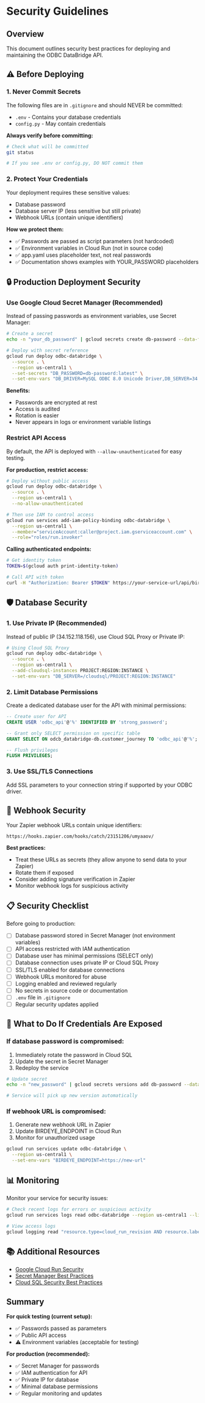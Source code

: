 # Security Guidelines

## Overview

This document outlines security best practices for deploying and maintaining the ODBC DataBridge API.

## ⚠️ Before Deploying

### 1. Never Commit Secrets

The following files are in `.gitignore` and should NEVER be committed:
- `.env` - Contains your database credentials
- `config.py` - May contain credentials

**Always verify before committing:**
```bash
# Check what will be committed
git status

# If you see .env or config.py, DO NOT commit them
```

### 2. Protect Your Credentials

Your deployment requires these sensitive values:
- Database password
- Database server IP (less sensitive but still private)
- Webhook URLs (contain unique identifiers)

**How we protect them:**
- ✅ Passwords are passed as script parameters (not hardcoded)
- ✅ Environment variables in Cloud Run (not in source code)
- ✅ app.yaml uses placeholder text, not real passwords
- ✅ Documentation shows examples with YOUR_PASSWORD placeholders

## 🔒 Production Deployment Security

### Use Google Cloud Secret Manager (Recommended)

Instead of passing passwords as environment variables, use Secret Manager:

```bash
# Create a secret
echo -n "your_db_password" | gcloud secrets create db-password --data-file=-

# Deploy with secret reference
gcloud run deploy odbc-databridge \
  --source . \
  --region us-central1 \
  --set-secrets "DB_PASSWORD=db-password:latest" \
  --set-env-vars "DB_DRIVER=MySQL ODBC 8.0 Unicode Driver,DB_SERVER=34.152.118.156,DB_DATABASE=odcb_databridge-db,DB_USERNAME=odcb-databridge-db,DB_PORT=3306,BIRDEYE_ENDPOINT=https://hooks.zapier.com/hooks/catch/23151206/umyaaov/,LOG_DIR=logs,LOG_LEVEL=INFO"
```

**Benefits:**
- Passwords are encrypted at rest
- Access is audited
- Rotation is easier
- Never appears in logs or environment variable listings

### Restrict API Access

By default, the API is deployed with `--allow-unauthenticated` for easy testing.

**For production, restrict access:**

```bash
# Deploy without public access
gcloud run deploy odbc-databridge \
  --source . \
  --region us-central1 \
  --no-allow-unauthenticated

# Then use IAM to control access
gcloud run services add-iam-policy-binding odbc-databridge \
  --region us-central1 \
  --member="serviceAccount:caller@project.iam.gserviceaccount.com" \
  --role="roles/run.invoker"
```

**Calling authenticated endpoints:**
```bash
# Get identity token
TOKEN=$(gcloud auth print-identity-token)

# Call API with token
curl -H "Authorization: Bearer $TOKEN" https://your-service-url/api/birdeye/export
```

## 🛡️ Database Security

### 1. Use Private IP (Recommended)

Instead of public IP (34.152.118.156), use Cloud SQL Proxy or Private IP:

```bash
# Using Cloud SQL Proxy
gcloud run deploy odbc-databridge \
  --source . \
  --region us-central1 \
  --add-cloudsql-instances PROJECT:REGION:INSTANCE \
  --set-env-vars "DB_SERVER=/cloudsql/PROJECT:REGION:INSTANCE"
```

### 2. Limit Database Permissions

Create a dedicated database user for the API with minimal permissions:

```sql
-- Create user for API
CREATE USER 'odbc_api'@'%' IDENTIFIED BY 'strong_password';

-- Grant only SELECT permission on specific table
GRANT SELECT ON odcb_databridge-db.customer_journey TO 'odbc_api'@'%';

-- Flush privileges
FLUSH PRIVILEGES;
```

### 3. Use SSL/TLS Connections

Add SSL parameters to your connection string if supported by your ODBC driver.

## 🔐 Webhook Security

Your Zapier webhook URLs contain unique identifiers:
```
https://hooks.zapier.com/hooks/catch/23151206/umyaaov/
```

**Best practices:**
- Treat these URLs as secrets (they allow anyone to send data to your Zapier)
- Rotate them if exposed
- Consider adding signature verification in Zapier
- Monitor webhook logs for suspicious activity

## 📋 Security Checklist

Before going to production:

- [ ] Database password stored in Secret Manager (not environment variables)
- [ ] API access restricted with IAM authentication
- [ ] Database user has minimal permissions (SELECT only)
- [ ] Database connection uses private IP or Cloud SQL Proxy
- [ ] SSL/TLS enabled for database connections
- [ ] Webhook URLs monitored for abuse
- [ ] Logging enabled and reviewed regularly
- [ ] No secrets in source code or documentation
- [ ] `.env` file in `.gitignore`
- [ ] Regular security updates applied

## 🚨 What to Do If Credentials Are Exposed

### If database password is compromised:
1. Immediately rotate the password in Cloud SQL
2. Update the secret in Secret Manager
3. Redeploy the service

```bash
# Update secret
echo -n "new_password" | gcloud secrets versions add db-password --data-file=-

# Service will pick up new version automatically
```

### If webhook URL is compromised:
1. Generate new webhook URL in Zapier
2. Update BIRDEYE_ENDPOINT in Cloud Run
3. Monitor for unauthorized usage

```bash
gcloud run services update odbc-databridge \
  --region us-central1 \
  --set-env-vars "BIRDEYE_ENDPOINT=https://new-url"
```

## 📊 Monitoring

Monitor your service for security issues:

```bash
# Check recent logs for errors or suspicious activity
gcloud run services logs read odbc-databridge --region us-central1 --limit 100

# View access logs
gcloud logging read "resource.type=cloud_run_revision AND resource.labels.service_name=odbc-databridge" --limit 50 --format json
```

## 📚 Additional Resources

- [Google Cloud Run Security](https://cloud.google.com/run/docs/securing/overview)
- [Secret Manager Best Practices](https://cloud.google.com/secret-manager/docs/best-practices)
- [Cloud SQL Security Best Practices](https://cloud.google.com/sql/docs/mysql/security-best-practices)

## Summary

**For quick testing (current setup):**
- ✅ Passwords passed as parameters
- ✅ Public API access
- ⚠️ Environment variables (acceptable for testing)

**For production (recommended):**
- ✅ Secret Manager for passwords
- ✅ IAM authentication for API
- ✅ Private IP for database
- ✅ Minimal database permissions
- ✅ Regular monitoring and updates
